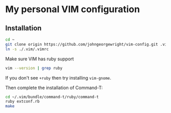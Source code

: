 My personal VIM configuration
=============================

Installation
------------

```sh
cd ~
git clone origin https://github.com/johngeorgewright/vim-config.git .vim
ln -s ./.vim/.vimrc
```

Make sure VIM has ruby support
```sh
vim --version | grep ruby
```

If you don't see `+ruby` then try installing `vim-gnome`.

Then complete the installation of Command-T:

```sh
cd ~/.vim/bundle/command-t/ruby/command-t
ruby extconf.rb
make
```

